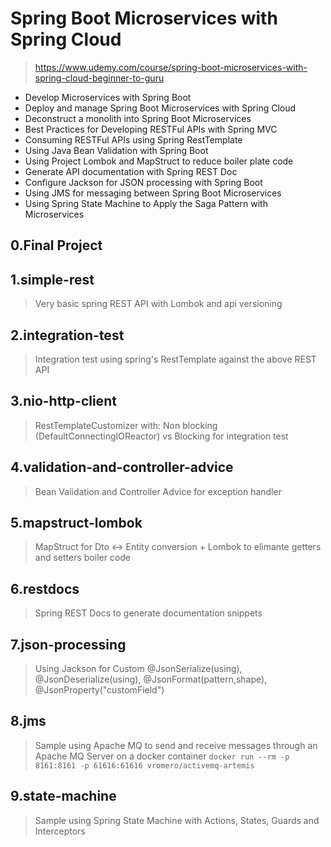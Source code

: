 # Spring Boot Microservices with Spring Cloud
> https://www.udemy.com/course/spring-boot-microservices-with-spring-cloud-beginner-to-guru

* Develop Microservices with Spring Boot
* Deploy and manage Spring Boot Microservices with Spring Cloud
* Deconstruct a monolith into Spring Boot Microservices
* Best Practices for Developing RESTFul APIs with Spring MVC
* Consuming RESTFul APIs using Spring RestTemplate
* Using Java Bean Validation with Spring Boot
* Using Project Lombok and MapStruct to reduce boiler plate code
* Generate API documentation with Spring REST Doc
* Configure Jackson for JSON processing with Spring Boot
* Using JMS for messaging between Spring Boot Microservices
* Using Spring State Machine to Apply the Saga Pattern with Microservices

## 0.Final Project


## 1.simple-rest
> Very basic spring REST API with Lombok and api versioning

## 2.integration-test
> Integration test using spring's RestTemplate against the above REST API

## 3.nio-http-client
> RestTemplateCustomizer with: Non blocking (DefaultConnectingIOReactor) vs Blocking for integration test

## 4.validation-and-controller-advice
> Bean Validation and Controller Advice for exception handler

## 5.mapstruct-lombok
> MapStruct for Dto <-> Entity conversion + Lombok to elimante getters and setters boiler code

## 6.restdocs
> Spring REST Docs to generate documentation snippets

## 7.json-processing
> Using Jackson for Custom @JsonSerialize(using), @JsonDeserialize(using), @JsonFormat(pattern,shape), @JsonProperty("customField")

## 8.jms
> Sample using Apache MQ to send and receive messages through an Apache MQ Server on a docker container `docker run --rm -p 8161:8161 -p 61616:61616 vromero/activemq-artemis`

## 9.state-machine
> Sample using Spring State Machine with Actions, States, Guards and Interceptors
